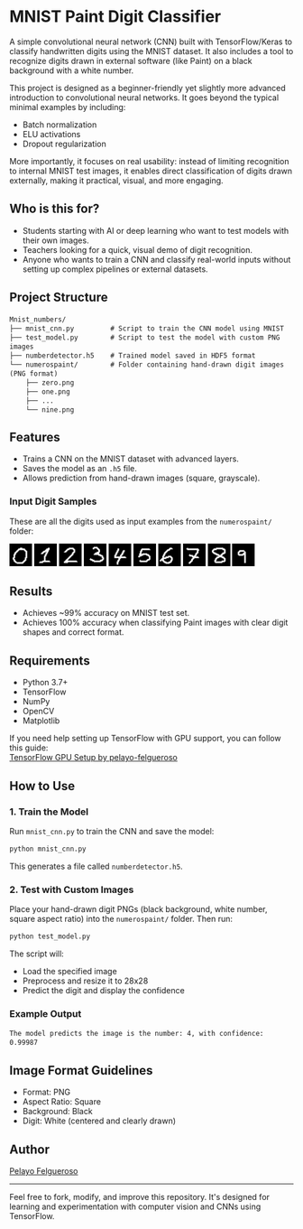 # MNIST Paint Digit Classifier

A simple convolutional neural network (CNN) built with TensorFlow/Keras to classify handwritten digits using the MNIST dataset. It also includes a tool to recognize digits drawn in external software (like Paint) on a black background with a white number.

This project is designed as a beginner-friendly yet slightly more advanced introduction to convolutional neural networks. It goes beyond the typical minimal examples by including:

- Batch normalization  
- ELU activations  
- Dropout regularization  

More importantly, it focuses on real usability: instead of limiting recognition to internal MNIST test images, it enables direct classification of digits drawn externally, making it practical, visual, and more engaging.

## Who is this for?

- Students starting with AI or deep learning who want to test models with their own images.  
- Teachers looking for a quick, visual demo of digit recognition.  
- Anyone who wants to train a CNN and classify real-world inputs without setting up complex pipelines or external datasets.  

## Project Structure

```
Mnist_numbers/
├── mnist_cnn.py         # Script to train the CNN model using MNIST
├── test_model.py        # Script to test the model with custom PNG images
├── numberdetector.h5    # Trained model saved in HDF5 format
└── numerospaint/        # Folder containing hand-drawn digit images (PNG format)
    ├── zero.png
    ├── one.png
    ├── ...
    └── nine.png
```

## Features

- Trains a CNN on the MNIST dataset with advanced layers.
- Saves the model as an `.h5` file.
- Allows prediction from hand-drawn images (square, grayscale).

### Input Digit Samples

These are all the digits used as input examples from the `numerospaint/` folder:

<p>
  <img src="https://github.com/pelayo-felgueroso/mnist-paint-classifier/blob/main/numerospaint/zero.png?raw=true" width="40"/>
  <img src="https://github.com/pelayo-felgueroso/mnist-paint-classifier/blob/main/numerospaint/one.png?raw=true" width="40"/>
  <img src="https://github.com/pelayo-felgueroso/mnist-paint-classifier/blob/main/numerospaint/two.png?raw=true" width="40"/>
  <img src="https://github.com/pelayo-felgueroso/mnist-paint-classifier/blob/main/numerospaint/three.png?raw=true" width="40"/>
  <img src="https://github.com/pelayo-felgueroso/mnist-paint-classifier/blob/main/numerospaint/four.png?raw=true" width="40"/>
  <img src="https://github.com/pelayo-felgueroso/mnist-paint-classifier/blob/main/numerospaint/five.png?raw=true" width="40"/>
  <img src="https://github.com/pelayo-felgueroso/mnist-paint-classifier/blob/main/numerospaint/six.png?raw=true" width="40"/>
  <img src="https://github.com/pelayo-felgueroso/mnist-paint-classifier/blob/main/numerospaint/seven.png?raw=true" width="40"/>
  <img src="https://github.com/pelayo-felgueroso/mnist-paint-classifier/blob/main/numerospaint/eight.png?raw=true" width="40"/>
  <img src="https://github.com/pelayo-felgueroso/mnist-paint-classifier/blob/main/numerospaint/nine.png?raw=true" width="40"/>
</p>

## Results

- Achieves ~99% accuracy on MNIST test set.  
- Achieves 100% accuracy when classifying Paint images with clear digit shapes and correct format.

## Requirements

- Python 3.7+  
- TensorFlow  
- NumPy  
- OpenCV  
- Matplotlib  

If you need help setting up TensorFlow with GPU support, you can follow this guide:  
[TensorFlow GPU Setup by pelayo-felgueroso](https://github.com/pelayo-felgueroso/tensorflow-gpu-setup)

## How to Use

### 1. Train the Model

Run `mnist_cnn.py` to train the CNN and save the model:

```bash
python mnist_cnn.py
```

This generates a file called `numberdetector.h5`.

### 2. Test with Custom Images

Place your hand-drawn digit PNGs (black background, white number, square aspect ratio) into the `numerospaint/` folder. Then run:

```bash
python test_model.py
```

The script will:

- Load the specified image  
- Preprocess and resize it to 28x28  
- Predict the digit and display the confidence  

### Example Output

```
The model predicts the image is the number: 4, with confidence: 0.99987
```

## Image Format Guidelines

- Format: PNG  
- Aspect Ratio: Square  
- Background: Black  
- Digit: White (centered and clearly drawn)  

## Author

[Pelayo Felgueroso](https://github.com/pelayo-felgueroso)

---

Feel free to fork, modify, and improve this repository. It's designed for learning and experimentation with computer vision and CNNs using TensorFlow.
